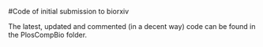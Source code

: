 #Code of initial submission to biorxiv

The latest, updated and commented (in a decent way) code can be found in the PlosCompBio folder.
